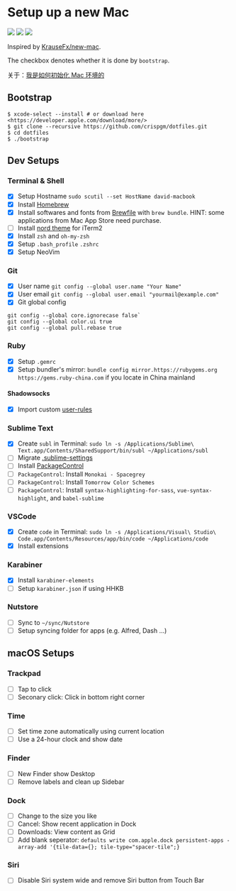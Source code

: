 # Setup up a new Mac

![](https://img.shields.io/badge/.-dotfiles-green.svg)
![](https://img.shields.io/badge/OS-macOS-1793D1.svg)
![](https://img.shields.io/badge/License-MIT-5E81AC.svg)

Inspired by [KrauseFx/new-mac](https://github.com/KrauseFx/new-mac).

The checkbox denotes whether it is done by `bootstrap`.

关于：[我是如何初始化 Mac 环境的](https://crispgm.com/page/provisioning-a-new-mac.html)

## Bootstrap

```shell
$ xcode-select --install # or download here <https://developer.apple.com/download/more/>
$ git clone --recursive https://github.com/crispgm/dotfiles.git
$ cd dotfiles
$ ./bootstrap
```

## Dev Setups

### Terminal & Shell

- [x] Setup Hostname `sudo scutil --set HostName david-macbook`
- [x] Install [Homebrew](https://brew.sh)
- [x] Install softwares and fonts from [Brewfile](https://github.com/crispgm/dotfiles/blob/master/Brewfile) with `brew bundle`. HINT: some applications from Mac App Store need purchase.
- [ ] Install [nord theme](https://github.com/arcticicestudio/nord-iterm2) for iTerm2
- [x] Install `zsh` and `oh-my-zsh`
- [x] Setup `.bash_profile` `.zshrc`
- [x] Setup NeoVim

### Git

- [x] User name `git config --global user.name "Your Name"`
- [x] User email `git config --global user.email "yourmail@example.com"`
- [x] Git global config

```shell
git config --global core.ignorecase false`
git config --global color.ui true
git config --global pull.rebase true
```

### Ruby

- [x] Setup `.gemrc`
- [x] Setup bundler's mirror: `bundle config mirror.https://rubygems.org https://gems.ruby-china.com` if you locate in China mainland

#### Shadowsocks

- [x] Import custom [user-rules](https://github.com/crispgm/dotfiles/tree/master/Shadowsocks)

### Sublime Text

- [x] Create `subl` in Terminal: `sudo ln -s /Applications/Sublime\ Text.app/Contents/SharedSupport/bin/subl ~/Applications/subl`
- [ ] Migrate [.sublime-settings](https://github.com/crispgm/dotfiles/tree/master/Sublime)
- [ ] Install [PackageControl](https://packagecontrol.io/)
- [ ] `PackageControl`: Install `Monokai - Spacegrey`
- [ ] `PackageControl`: Install `Tomorrow Color Schemes`
- [ ] `PackageControl`: Install `syntax-highlighting-for-sass`, `vue-syntax-highlight`, and `babel-sublime`

### VSCode

- [x] Create `code` in Terminal: `sudo ln -s /Applications/Visual\ Studio\ Code.app/Contents/Resources/app/bin/code ~/Applications/code`
- [x] Install extensions

### Karabiner

- [x] Install `karabiner-elements`
- [ ] Setup `karabiner.json` if using HHKB

### Nutstore

- [ ] Sync to `~/sync/Nutstore`
- [ ] Setup syncing folder for apps (e.g. Alfred, Dash ...)

## macOS Setups

### Trackpad

- [ ] Tap to click
- [ ] Seconary click: Click in bottom right corner

### Time

- [ ] Set time zone automatically using current location
- [ ] Use a 24-hour clock and show date

### Finder

- [ ] New Finder show Desktop
- [ ] Remove labels and clean up Sidebar

### Dock

- [ ] Change to the size you like
- [ ] Cancel: Show recent application in Dock
- [ ] Downloads: View content as Grid
- [ ] Add blank seperator: `defaults write com.apple.dock persistent-apps -array-add '{tile-data={}; tile-type="spacer-tile";}`

### Siri

- [ ] Disable Siri system wide and remove Siri button from Touch Bar
